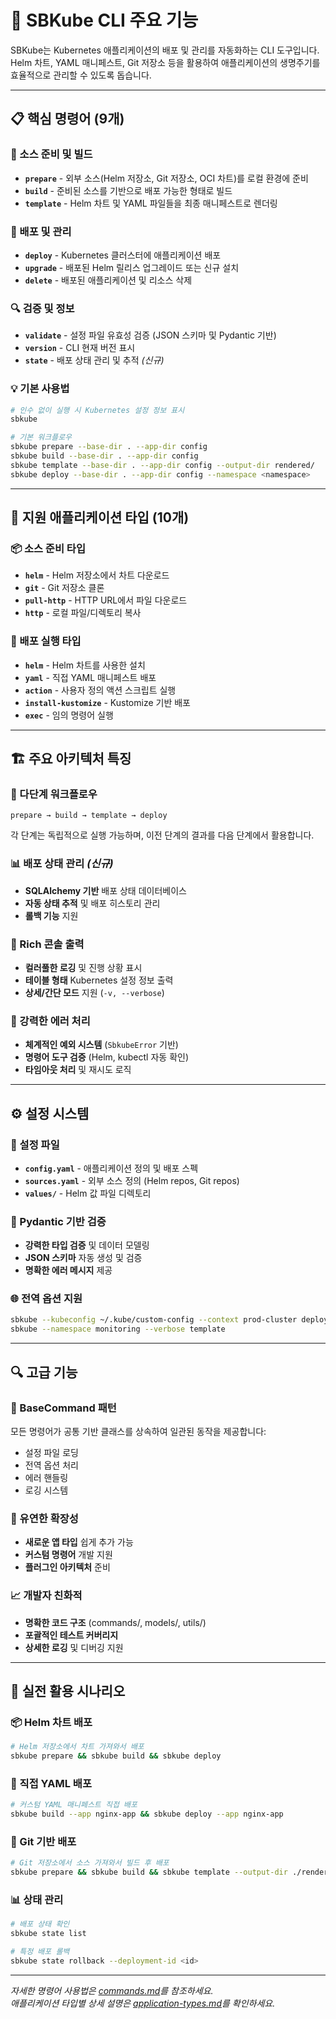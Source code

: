 # 🚀 SBKube CLI 주요 기능

SBKube는 Kubernetes 애플리케이션의 배포 및 관리를 자동화하는 CLI 도구입니다. Helm 차트, YAML 매니페스트, Git 저장소 등을 활용하여 애플리케이션의 생명주기를 효율적으로 관리할 수 있도록
돕습니다.

______________________________________________________________________

## 📋 핵심 명령어 (9개)

### 🔧 소스 준비 및 빌드

- **`prepare`** - 외부 소스(Helm 저장소, Git 저장소, OCI 차트)를 로컬 환경에 준비
- **`build`** - 준비된 소스를 기반으로 배포 가능한 형태로 빌드
- **`template`** - Helm 차트 및 YAML 파일들을 최종 매니페스트로 렌더링

### 🚀 배포 및 관리

- **`deploy`** - Kubernetes 클러스터에 애플리케이션 배포
- **`upgrade`** - 배포된 Helm 릴리스 업그레이드 또는 신규 설치
- **`delete`** - 배포된 애플리케이션 및 리소스 삭제

### 🔍 검증 및 정보

- **`validate`** - 설정 파일 유효성 검증 (JSON 스키마 및 Pydantic 기반)
- **`version`** - CLI 현재 버전 표시
- **`state`** - 배포 상태 관리 및 추적 *(신규)*

### 💡 기본 사용법

```bash
# 인수 없이 실행 시 Kubernetes 설정 정보 표시
sbkube

# 기본 워크플로우
sbkube prepare --base-dir . --app-dir config
sbkube build --base-dir . --app-dir config  
sbkube template --base-dir . --app-dir config --output-dir rendered/
sbkube deploy --base-dir . --app-dir config --namespace <namespace>
```

______________________________________________________________________

## 🎯 지원 애플리케이션 타입 (10개)

### 📦 소스 준비 타입

- **`helm`** - Helm 저장소에서 차트 다운로드
- **`git`** - Git 저장소 클론
- **`pull-http`** - HTTP URL에서 파일 다운로드
- **`http`** - 로컬 파일/디렉토리 복사

### 🚀 배포 실행 타입

- **`helm`** - Helm 차트를 사용한 설치
- **`yaml`** - 직접 YAML 매니페스트 배포
- **`action`** - 사용자 정의 액션 스크립트 실행
- **`install-kustomize`** - Kustomize 기반 배포
- **`exec`** - 임의 명령어 실행

______________________________________________________________________

## 🏗️ 주요 아키텍처 특징

### 🔄 다단계 워크플로우

```
prepare → build → template → deploy
```

각 단계는 독립적으로 실행 가능하며, 이전 단계의 결과를 다음 단계에서 활용합니다.

### 📊 배포 상태 관리 *(신규)*

- **SQLAlchemy 기반** 배포 상태 데이터베이스
- **자동 상태 추적** 및 배포 히스토리 관리
- **롤백 기능** 지원

### 🎨 Rich 콘솔 출력

- **컬러풀한 로깅** 및 진행 상황 표시
- **테이블 형태** Kubernetes 설정 정보 출력
- **상세/간단 모드** 지원 (`-v, --verbose`)

### 🔧 강력한 에러 처리

- **체계적인 예외 시스템** (`SbkubeError` 기반)
- **명령어 도구 검증** (Helm, kubectl 자동 확인)
- **타임아웃 처리** 및 재시도 로직

______________________________________________________________________

## ⚙️ 설정 시스템

### 📄 설정 파일

- **`config.yaml`** - 애플리케이션 정의 및 배포 스펙
- **`sources.yaml`** - 외부 소스 정의 (Helm repos, Git repos)
- **`values/`** - Helm 값 파일 디렉토리

### 🔗 Pydantic 기반 검증

- **강력한 타입 검증** 및 데이터 모델링
- **JSON 스키마** 자동 생성 및 검증
- **명확한 에러 메시지** 제공

### 🌐 전역 옵션 지원

```bash
sbkube --kubeconfig ~/.kube/custom-config --context prod-cluster deploy
sbkube --namespace monitoring --verbose template
```

______________________________________________________________________

## 🔍 고급 기능

### 🎯 BaseCommand 패턴

모든 명령어가 공통 기반 클래스를 상속하여 일관된 동작을 제공합니다:

- 설정 파일 로딩
- 전역 옵션 처리
- 에러 핸들링
- 로깅 시스템

### 🔄 유연한 확장성

- **새로운 앱 타입** 쉽게 추가 가능
- **커스텀 명령어** 개발 지원
- **플러그인 아키텍처** 준비

### 📈 개발자 친화적

- **명확한 코드 구조** (commands/, models/, utils/)
- **포괄적인 테스트 커버리지**
- **상세한 로깅** 및 디버깅 지원

______________________________________________________________________

## 🚀 실전 활용 시나리오

### 📦 Helm 차트 배포

```bash
# Helm 저장소에서 차트 가져와서 배포
sbkube prepare && sbkube build && sbkube deploy
```

### 📝 직접 YAML 배포

```bash
# 커스텀 YAML 매니페스트 직접 배포
sbkube build --app nginx-app && sbkube deploy --app nginx-app
```

### 🔄 Git 기반 배포

```bash
# Git 저장소에서 소스 가져와서 빌드 후 배포  
sbkube prepare && sbkube build && sbkube template --output-dir ./rendered
```

### 📊 상태 관리

```bash
# 배포 상태 확인
sbkube state list

# 특정 배포 롤백
sbkube state rollback --deployment-id <id>
```

______________________________________________________________________

*자세한 명령어 사용법은 [commands.md](commands.md)를 참조하세요.*\
*애플리케이션 타입별 상세 설명은 [application-types.md](application-types.md)를 확인하세요.*
